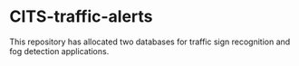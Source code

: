 # CITS-traffic-alerts
This repository has allocated two databases for traffic sign recognition and fog detection applications.
